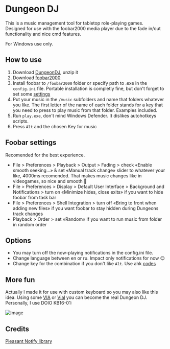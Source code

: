 # Dungeon DJ

This is a music management tool for tabletop role-playing games.  
Designed for use with the foobar2000 media player due to the fade in/out functionality and nice cmd features.

For Windows use only.

## How to use

1. Download [DungeonDJ](https://github.com/seorgiy/dungeon-dj/releases), unzip it
2. Download [foobar2000](https://www.foobar2000.org/download)
3. Install foobar to `/foobar2000` folder or specify path to .exe in the `config.ini` file. Portable installation is completly fine, but don't forget to set some  [settings](#foobar-settings)
4. Put your music in the `/music` subfolders and name that folders whatever you like. The first letter of the name of each folder stands for a key that you need to press to play music from that folder. Examples included.
5. Run `play.exe`, don't mind Windows Defender. It dislikes autohotkeys scripts. 
6. Press `Alt` and the chosen Key for music

## Foobar settings
Recomended for the best experience.

* File > Preferences > Playback > Output > Fading > check «Enable smooth seeking...» & set «Manual track change» slider to whatever your like, 4000ms recomended. That makes music changes like in videogames, so nice and smooth 🤙
* File > Preferences > Display > Default User Interface > Background and Notifications > turn on «Minimize hides, close exits» if you want to hide foobar from task bar
* File > Preferences > Shell Integration > turn off «Bring to front when adding new files» if you want foobar to stay hidden during Dungeons track changes
* Playback > Order > set «Random» if you want to run music from folder in random order

## Options

* You may turn off the now-playing notifications in the config.ini file.
* Change language between en or ru. Impact only notifications for now :wink:
* Change key for the combination if you don't like `Alt`. Use ahk [codes](https://www.autohotkey.com/docs/v1/KeyList.htm#modifier)

## More fun

Actually I made it for use with custom keyboard so you may also like this idea. Using some [VIA](https://www.caniusevia.com/) or [Vial](https://get.vial.today/) you can become the real Dungeon DJ. Personally, I use DOIO KB16-01:

![image](https://user-images.githubusercontent.com/44596276/232434304-dbe02390-e56d-4983-bab5-0b2229a4dff7.png)

## Credits
[Pleasant Notify library](https://www.autohotkey.com/boards/viewtopic.php?f=6&t=6056)

